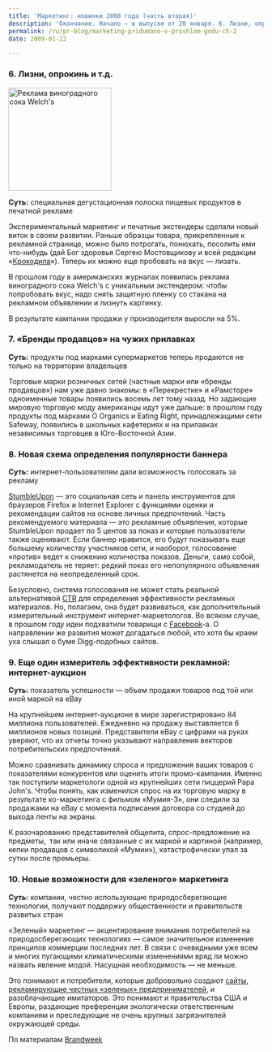 ```yaml
---
title: 'Маркетинг: новинки 2008 года (часть вторая)'
description: 'Окончание. Начало — в выпуске от 20 января. 6. Лизни, опрокинь и т.д. Суть: специальная дегустационная полоска пищевых продуктов в печатной рекламе'
permalink: /ru/pr-blog/marketing-pridumano-v-proshlom-godu-ch-2
date: 2009-01-22

---
```


<h3>6. Лизни, опрокинь и т.д.</h3>

<img src="{{ site.assets }}/img/blog/09-01/22-01.jpg" alt="Реклама виноградного сока Welch's" class="bordered left" width="203" height="203">
<p><strong>Суть:</strong> специальная дегустационная полоска пищевых продуктов в печатной рекламе</p>
<p>Экспериментальный маркетинг и печатные экстендеры сделали новый виток в своем развитии. Раньше образцы товара, прикрепленные к рекламной странице, можно было потрогать, понюхать, посолить ими что-нибудь (дай Бог здоровья Сергею Мостовщикову и всей редакции «<a href="https://www.krakadil.ru/" target="_blank" rel="noopener noreferrer">Крокодила</a>»). Теперь их можно еще пробовать на вкус — лизать.</p>
<p>В прошлом году в американских журналах появилась реклама виноградного сока Welch's с уникальным экстендером: чтобы попробовать вкус, надо снять защитную пленку со стакана на рекламном объявлении и лизнуть картинку.</p>
<p>В результате кампании продажи у производителя выросли на 5%.</p>
<h3>7. «Бренды продавцов» на чужих прилавках</h3>
<p><strong>Суть:</strong> продукты под марками супермаркетов теперь продаются не только на территории владельцев</p>
<p>Торговые марки розничных сетей (частные марки или «бренды продавцов») нам уже давно знакомы: в «Перекрестке» и «Рамсторе» одноименные товары появились восемь лет тому назад. Но задающие мировую торговую моду американцы идут уже дальше: в прошлом году продукты под марками O Organics и Eating Right, принадлежащими сети Safeway, появились в школьных кафетериях и на прилавках независимых торговцев в Юго-Восточной Азии.</p>
<h3>8. Новая схема определения популярности баннера </h3>
<p><strong>Суть:</strong> интернет-пользователям дали возможность голосовать за рекламу </p>
<p><a href="https://www.stumbleupon.com/" target="_blank" rel="noopener noreferrer">StumbleUpon</a>  — это социальная сеть и панель инструментов для браузеров Firefox и Internet Explorer с функциями оценки и рекомендации сайтов на основе личных предпочтений. Часть рекомендуемого материала  — это рекламные объявления, которые StumbleUpon продает по 5 центов за показ и которые пользователи также оценивают. Если баннер нравится, его будут показывать еще большему количеству участников сети, и наоборот, голосование «против» ведет к снижению количества показов. Деньги, само собой, рекламодатель не теряет: редкий показ его непопулярного объявления растянется на неопределенный срок.</p>
<p>Безусловно, система голосования не может стать реальной альтернативой <a href="https://slovari.yandex.ru/dict/internet/article/232.htm?text=CTR" target="_blank" rel="noopener noreferrer">CTR</a> для определения эффективности рекламных материалов. Но, полагаем, она будет развиваться, как дополнительный измерительный инструмент интернет-маркетологов. Во всяком случае, в прошлом году идеи подхватили товарищи с <a href="https://www.facebook.com/" target="_blank" rel="noopener noreferrer">Facebook</a>-а. О направлении же развития может догадаться любой, кто хотя бы краем уха слышал о буме Digg-подобных сайтов.</p>
<h3>9. Еще один измеритель эффективности рекламной: интернет-аукцион</h3>
<p><strong>Суть:</strong> показатель успешности — объем продажи товаров под той или иной маркой на eBay</p>
<p>На крупнейшем интернет-аукционе в мире зарегистрировано 84 миллиона пользователей. Ежедневно на продажу выставляется 6 миллионов новых позиций. Представители eBay с цифрами на руках уверяют, что их отчеты точно указывают направления векторов потребительских предпочтений. </p>
<p>Можно сравнивать динамику спроса и предложения ваших товаров с показателями конкурентов или оценить итоги промо-кампании. Именно так поступили маркетологи одной из крупнейших сети пиццерий Papa John's. Чтобы понять, как изменился спрос на их торговую марку в результате ко-маркетинга с фильмом «Мумия-3», они следили за продажами на eBay с момента подписания договора со студией до выхода ленты на экраны.</p>
<p>К разочарованию представителей общепита, спрос-предложение на предметы,  так или иначе связанные с их маркой и картиной (например, кепки продавцов с символикой «Мумии»), катастрофически упал за сутки после премьеры.</p>
<h3>10. Новые возможности для «зеленого» маркетинга</h3>
<p><strong>Суть:</strong> компании, честно использующие природосберегающие технологии, получают поддержку общественности и правительств развитых стран</p>
<p>«Зеленый» маркетинг  — акцентирование внимания потребителей на природосберегающих технологиях  — самое значительное изменение принципов коммерции последних лет. В связи с очевидными уже всем и многих пугающими климатическими изменениями вряд ли можно назвать явление модой. Насущная необходимость  — не меньше.</p>
<p>Это понимают и потребители, которые добровольно создают <a href="https://www.idealbite.com/" target="_blank" rel="noopener noreferrer">сайты, рекламирующие честных «зеленых» предпринимателей</a>, и разоблачающие имитаторов. Это понимают и правительства США и Европы, раздающие преференции экологически ответственным компаниям и преследующие не очень крупных загрязнителей окружающей среды.</p>
<p>По материалам <a href="https://www.brandweek.com/bw/content_display/esearch/e3i023cb54210a5a93aece066f1a362216b?pn=1" target="_blank" rel="noopener noreferrer">Brandweek</a></p>


